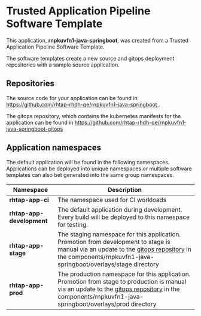 # Trusted Application Pipeline Software Template

This application, **rnpkuvfn1-java-springboot**, was created from a Trusted Application Pipeline Software Template.

The software templates create a new source and gitops deployment repositories with a sample source application. 

## Repositories

The source code for your application can be found in [https://github.com/rhtap-rhdh-qe/rnpkuvfn1-java-springboot ](https://github.com/rhtap-rhdh-qe/rnpkuvfn1-java-springboot ).
 
The gitops repository, which contains the kubernetes manifests for the application can be found in 
[https://github.com/rhtap-rhdh-qe/rnpkuvfn1-java-springboot-gitops ](https://github.com/rhtap-rhdh-qe/rnpkuvfn1-java-springboot-gitops ) 

## Application namespaces 

The default application will be found in the following namespaces. Applications can be deployed into unique namespaces or multiple software templates can also bet generated into the same group namespaces.  

|  Namespace   |  Description   |  
| -------- | -------- |
| **rhtap-app-ci** | The namespace used for CI workloads |
| **rhtap-app-development** | The default application during development. Every build will be deployed to this namespace for testing. |
| **rhtap-app-stage** | The staging namespace for this application. Promotion from development to stage is manual via an update to the [gitops repository](https://github.com/rhtap-rhdh-qe/rnpkuvfn1-java-springboot-gitops ) in the components/rnpkuvfn1-java-springboot/overlays/stage directory |
| **rhtap-app-prod** | The production namespace for this application. Promotion from stage to production is manual via an update to the [gitops repository](https://github.com/rhtap-rhdh-qe/rnpkuvfn1-java-springboot-gitops ) in the components/rnpkuvfn1-java-springboot/overlays/prod directory |